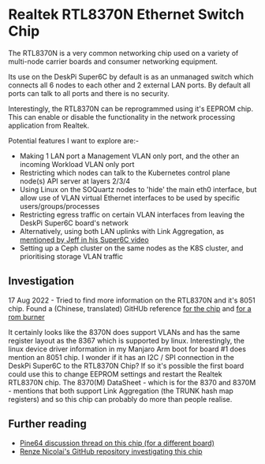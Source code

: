 # Realtek RTL8370N Ethernet Switch Chip

The RTL8370N is a very common networking chip used on a variety of
multi-node carrier boards and consumer networking equipment.

Its use on the DeskPi Super6C by default is as an unmanaged switch
which connects all 6 nodes to each other and 2 external LAN ports.
By default all ports can talk to all ports and there is no security.

Interestingly, the RTL8370N can be reprogrammed using it's EEPROM chip.
This can enable or disable the functionality in the network processing
application from Realtek.

Potential features I want to explore are:-

- Making 1 LAN port a Management VLAN only port, and the other an incoming Workload VLAN only port
- Restricting which nodes can talk to the Kubernetes control plane node(s) API server at layers 2/3/4
- Using Linux on the SOQuartz nodes to 'hide' the main eth0 interface, but allow use of VLAN virtual
Ethernet interfaces to be used by specific users/groups/processes
- Restricting egress traffic on certain VLAN interfaces from leaving the DeskPi Super6C board's network
- Alternatively, using both LAN uplinks with Link Aggregation, as [mentioned by Jeff in his Super6C video](https://www.youtube.com/watch?v=ecdm3oA-QdQ&t=606s)
- Setting up a Ceph cluster on the same nodes as the K8S cluster, and prioritising storage VLAN traffic

## Investigation

17 Aug 2022 - Tried to find more information on the RTL8370N and it's 8051 chip. Found a (Chinese, translated) GitHUb reference 
[for the chip](https://github-com.translate.goog/libc0607/Realtek_switch_hacking/blob/master/RTL8370N-Demo.md?_x_tr_sl=auto&_x_tr_tl=en&_x_tr_hl=en-US&_x_tr_pto=wapp)
 and 
[for a rom burner](https://github-com.translate.goog/libc0607/Yakigani?_x_tr_sl=auto&_x_tr_tl=en&_x_tr_hl=en-US&_x_tr_pto=wapp)

It certainly looks like the 8370N does support VLANs and has the same register layout as the 8367 which is supported by linux. Interestingly, the
linux device driver information in my Manjaro Arm boot for board #1 does mention an 8051 chip. I wonder if it has an I2C / SPI connection
in the DeskPi Super6C to the RTL8370N Chip? If so it's possible the first board could use this to change EEPROM settings and restart the Realtek
RTL8370N chip. The 8370(M) DataSheet - which is for the 8370 and 8370M - mentions that both support Link Aggregation (the TRUNK hash map registers)
and so this chip can probably do more than people realise.

## Further reading

- [Pine64 discussion thread on this chip (for a different board)](https://forum.pine64.org/showthread.php?tid=13181)
- [Renze Nicolai's GitHub repository investigating this chip](https://github.com/renzenicolai/uboot-pine64-clusterboard-instructions/tree/master/Ethernet%20switch)
